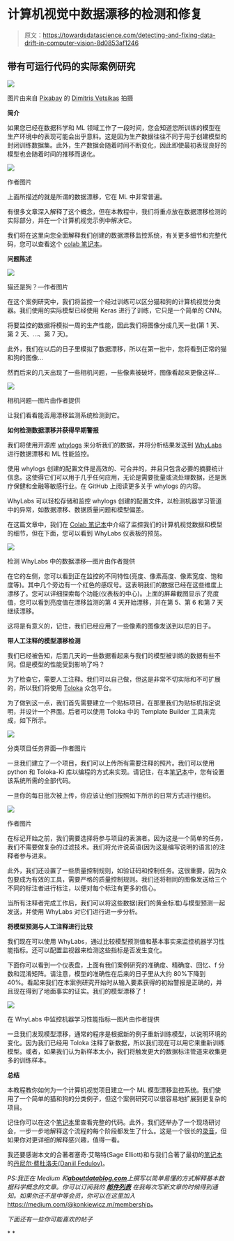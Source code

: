 # 计算机视觉中数据漂移的检测和修复

> 原文：<https://towardsdatascience.com/detecting-and-fixing-data-drift-in-computer-vision-8d0853af1246>

## 带有可运行代码的实际案例研究

![](img/62cd819e8dfdc17d14c2e4152139d49a.png)

图片由来自 [Pixabay](https://pixabay.com//?utm_source=link-attribution&utm_medium=referral&utm_campaign=image&utm_content=2396992) 的 [Dimitris Vetsikas](https://pixabay.com/users/dimitrisvetsikas1969-1857980/?utm_source=link-attribution&utm_medium=referral&utm_campaign=image&utm_content=2396992) 拍摄

**简介**

如果您已经在数据科学和 ML 领域工作了一段时间，您会知道您所训练的模型在生产环境中的表现可能会出乎意料。这是因为生产数据往往不同于用于创建模型的封闭训练数据集。此外，生产数据会随着时间不断变化，因此即使最初表现良好的模型也会随着时间的推移而退化。

![](img/daea6efdd869f6d628fcff3e984f5f39.png)

作者图片

上面所描述的就是所谓的数据漂移，它在 ML 中非常普遍。

有很多文章深入解释了这个概念，但在本教程中，我们将重点放在数据漂移检测的实际部分，并在一个计算机视觉示例中解决它。

我们将在这里向您全面解释我们创建的数据漂移监控系统，有关更多细节和完整代码，您可以查看这个 [colab 笔记本](https://colab.research.google.com/drive/1BnugKMNIChFugMafvgI0fE9SlAQ5EZ72?usp=sharing#scrollTo=n_84orsmBAYl)。

**问题陈述**

![](img/bfe24331a43293182728245c3c33ae59.png)

猫还是狗？—作者图片

在这个案例研究中，我们将监控一个经过训练可以区分猫和狗的计算机视觉分类器。我们使用的实际模型已经使用 Keras 进行了训练，它只是一个简单的 CNN。

将要监控的数据将模拟一周的生产性能，因此我们将图像分成几天一批(第 1 天、第 2 天、…、第 7 天)。

此外，我们在以后的日子里模拟了数据漂移，所以在第一批中，您将看到正常的猫和狗的图像…

然而后来的几天出现了一些相机问题，一些像素被破坏，图像看起来更像这样…

![](img/7fd266f8e9653d232787d706f336745c.png)

相机问题—图片由作者提供

让我们看看能否用漂移监测系统检测到它。

**如何检测数据漂移并获得早期警报**

我们将使用开源库 [whylogs](https://github.com/whylabs/whylogs) 来分析我们的数据，并将分析结果发送到 [WhyLabs](https://whylabs.ai/) 进行数据漂移和 ML 性能监控。

使用 whylogs 创建的配置文件是高效的、可合并的，并且只包含必要的摘要统计信息。这使得它们可以用于几乎任何应用，无论是需要批量或流处理数据，还是医疗保健和金融等敏感行业。在 GitHub 上阅读更多关于 whylogs 的内容。

WhyLabs 可以轻松存储和监控 whylogs 创建的配置文件，以检测机器学习管道中的异常，如数据漂移、数据质量问题和模型偏差。

在这篇文章中，我们在 [Colab 笔记本](https://colab.research.google.com/drive/1BnugKMNIChFugMafvgI0fE9SlAQ5EZ72)中介绍了监控我们的计算机视觉数据和模型的细节，但在下面，您可以看到 WhyLabs 仪表板的预览。

![](img/c65a79b95abdfcb51cebe93f84fb2fb3.png)

检测 WhyLabs 中的数据漂移—图片由作者提供

在它的左侧，您可以看到正在监控的不同特性(亮度、像素高度、像素宽度、饱和度等)。其中几个旁边有一个红色的感叹号。这表明我们的数据已经在这些维度上漂移了。您可以详细探索每个功能(仪表板的中心)。上面的屏幕截图显示了亮度值，您可以看到亮度值在漂移监测的第 4 天开始漂移，并在第 5、第 6 和第 7 天继续漂移。

这将是有意义的，记住，我们已经应用了一些像素的图像发送到以后的日子。

**带人工注释的模型漂移检测**

我们已经被告知，后面几天的一些数据看起来与我们的模型被训练的数据有些不同。但是模型的性能受到影响了吗？

为了检查它，需要人工注释。我们可以自己做，但这是非常不切实际和不可扩展的，所以我们将使用 [Toloka](https://toloka.ai/) 众包平台。

为了做到这一点，我们首先需要建立一个贴标项目，在那里我们为贴标机指定说明，并设计一个界面。后者可以使用 Toloka 中的 Template Builder 工具来完成，如下所示。

![](img/0b00a9ec8f2d8859088aa3aad9adf6f0.png)

分类项目任务界面—作者图片

一旦我们建立了一个项目，我们可以上传所有需要注释的照片。我们可以使用 python 和 Toloka-Ki 库以编程的方式来实现。请记住，在本[笔记本](https://colab.research.google.com/drive/1BnugKMNIChFugMafvgI0fE9SlAQ5EZ72?usp=sharing#scrollTo=n_84orsmBAYl)中，您有设置该系统所需的全部代码。

一旦你的每日批次被上传，你应该让他们按照如下所示的日常方式进行组织。

![](img/44fc28da64206e54f39a56bd0d267caf.png)

作者图片

在标记开始之前，我们需要选择将参与项目的表演者。因为这是一个简单的任务，我们不需要做复杂的过滤技术。我们将允许说英语(因为这是编写说明的语言)的注释者参与进来。

此外，我们还设置了一些质量控制规则，如验证码和控制任务。这很重要，因为众包要成为有效的工具，需要严格的质量控制规则。我们还将相同的图像发送给三个不同的标注者进行标注，以便对每个标注有更多的信心。

当所有注释者完成工作后，我们可以将这些数据(我们的黄金标准)与模型预测一起发送，并使用 WhyLabs 对它们进行进一步分析。

**将模型预测与人工注释进行比较**

我们现在可以使用 WhyLabs，通过比较模型预测值和基本事实来监控机器学习性能指标。还可以配置监视器来检测这些指标是否发生变化。

下面你可以看到一个仪表盘，上面有我们案例研究的准确度、精确度、回忆、f 分数和混淆矩阵。请注意，模型的准确性在后来的日子里从大约 80%下降到 40%。看起来我们在本案例研究开始时从输入要素获得的初始警报是正确的，并且现在得到了地面事实的证实。我们的模型漂移了！

![](img/9103f918dbf2f563d01795991af6c7d4.png)

在 WhyLabs 中监控机器学习性能指标—图片由作者提供

一旦我们发现模型漂移，通常的程序是根据新的例子重新训练模型，以说明环境的变化。因为我们已经用 Toloka 注释了新数据，所以我们现在可以用它来重新训练模型。或者，如果我们认为新样本太小，我们将触发更大的数据标注管道来收集更多的训练样本。

**总结**

本教程教你如何为一个计算机视觉项目建立一个 ML 模型漂移监控系统。我们使用了一个简单的猫和狗的分类例子，但这个案例研究可以很容易地扩展到更复杂的项目。

记住你可以在这个[笔记本](https://colab.research.google.com/drive/1BnugKMNIChFugMafvgI0fE9SlAQ5EZ72?usp=sharing#scrollTo=ocxaBmVBRQsM)里查看完整的代码。此外，我们还举办了一个现场研讨会，一步一步地解释这个流程的每个阶段都发生了什么。这是一个很长的[录音](https://www.youtube.com/watch?v=hLXTaIO7Q8o)，但如果你对更详细的解释感兴趣，值得一看。

我还要感谢本文的合著者塞奇·艾略特(Sage Elliott)和与我们合著了最初的[笔记本](https://colab.research.google.com/drive/1BnugKMNIChFugMafvgI0fE9SlAQ5EZ72?usp=sharing#scrollTo=ocxaBmVBRQsM)的[丹尼尔·费杜洛夫(Daniil Fedulov)](https://www.linkedin.com/in/daniil-fedulov-17949479/)。

*PS:我正在 Medium 和*[***aboutdatablog.com***](https://www.aboutdatablog.com/)*上撰写以简单易懂的方式解释基本数据科学概念的文章。你可以订阅我的* [***邮件列表***](https://medium.com/subscribe/@konkiewicz.m) *在我每次写新文章的时候得到通知。如果你还不是中等会员，你可以在这里加入*<https://medium.com/@konkiewicz.m/membership>**。**

*下面还有一些你可能喜欢的帖子*

*</visual-question-answering-challenge-51c4623ddfa5>  </top-8-magic-commands-in-jupyter-notebook-c1582e813560>  </how-to-do-data-labeling-versioning-and-management-for-ml-ba0345e7988>  </jupyter-notebook-autocompletion-f291008c66c> *